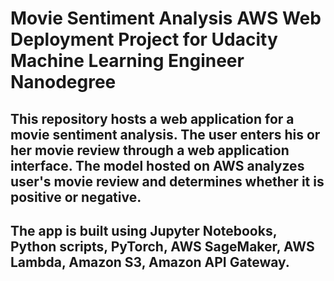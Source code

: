 # Movie Sentiment Analysis AWS Web Deployment Project for Udacity Machine Learning Engineer Nanodegree

## This repository hosts a web application for a movie sentiment analysis. The user enters his or her movie review through a web application interface. The model hosted on AWS analyzes user's movie review and determines whether it is positive or negative. 

## The app is built using Jupyter Notebooks, Python scripts, PyTorch, AWS SageMaker, AWS Lambda, Amazon S3, Amazon API Gateway. 